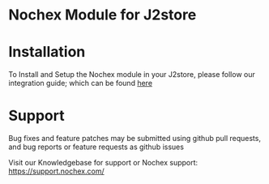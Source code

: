 Nochex Module for J2store 
============

Installation
============
To Install and Setup the Nochex module in your J2store, please follow our integration guide; which can be found <a href="https://support.nochex.com/kb/faq.php?id=198">here</a>

Support
=====================
Bug fixes and feature patches may be submitted using github pull requests, and bug reports or feature requests as github issues  

Visit our Knowledgebase for support or Nochex support: https://support.nochex.com/ 
